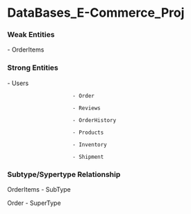 # DataBases_E-Commerce_Proj

<h3>Weak Entities</h3>   - OrderItems

<h3>Strong Entities</h3> 
                         - Users
                
                         - Order 
                
                         - Reviews
                
                         - OrderHistory
                
                         - Products
                
                         - Inventory
                
                         - Shipment

<h3>Subtype/Sypertype Relationship</h3>

OrderItems - SubType

Order      - SuperType
